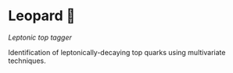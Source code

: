# Leopard 🐆

_Leptonic top tagger_

Identification of leptonically-decaying top quarks using multivariate techniques.
